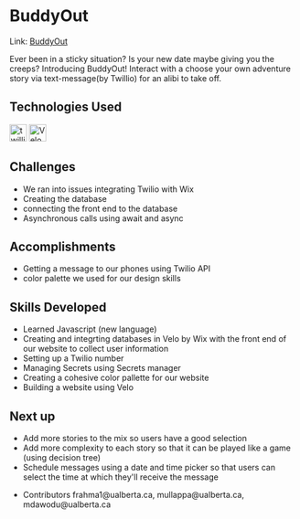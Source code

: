# BuddyOut
Link: <a href="https://rockejen.wixsite.com/buddyout">BuddyOut</a><br>

Ever been in a sticky situation? Is your new date maybe giving you the creeps? Introducing BuddyOut! Interact with a choose your own adventure story via text-message(by Twillio) for an alibi to take off.<br>

<h2>Technologies Used</h2>

<p align="left">
    <img src="https://upload.wikimedia.org/wikipedia/commons/c/c0/Twilio_logo.png" alt="twillio" height = 30>

  <img src="https://static.wixstatic.com/media/345956_298d65c28dff49eb8e172899d0c579b1~mv2.png/v1/fill/w_320,h_104,al_c,q_95,enc_auto/Velo%20by%20Wix_webp.png" alt="Velo" height = 30>
</p >

<h2> Challenges </h2>
  <ul>
    <li>We ran into issues integrating Twilio with Wix</li>
    <li>Creating the database </li>
    <li>connecting the front end to the database </li>
    <li>Asynchronous calls using await and async</li>
  </ul>
<h2>Accomplishments</h2> 
  <ul>
   <li>Getting a message to our phones using Twilio API </il>
   <li> color palette we used for our design skills</li> 
  </ul>
<h2> Skills Developed</h2>
  <ul>
    <li>Learned Javascript (new language) </li>
    <li>Creating and integrting  databases in Velo by Wix  with the front end of our website to collect user information</li>
    <li>Setting up a Twilio number </li>
    <li>Managing Secrets using Secrets manager </li>
    <li>Creating a cohesive color pallette for our website</li>
    <li>Building a website using Velo </li>
  </ul>

<h2> Next up</h2>
 <ul>
  <li> Add more stories to the mix so users have a good selection 
  <li>Add more complexity to each story so that it can be played like a game (using decision tree)
  <li>Schedule messages using a date and time picker so that users can select the time at which they'll receive the message 
  <li Upgrading to Premium Twilio can let us send messages to non verified phone numbers 
 </ul>
 <p>Contributors  frahma1@ualberta.ca, mullappa@ualberta.ca, mdawodu@ualberta.ca</p>
